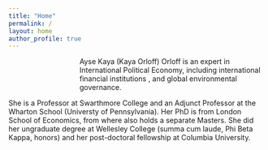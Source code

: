 ```yaml
---
title: "Home"
permalink: /
layout: home
author_profile: true
---
```


<p style="margin-left: 10em;">Ayse Kaya (Kaya Orloff) Orloff is an expert in International Political Economy, including international financial institutions , and global environmental governance.  

She is a Professor at Swarthmore College and an Adjunct Professor at the Wharton School (Universty of Pennsylvania).  Her PhD is from London School of Economics, from where also holds a separate Masters.  She did her ungraduate degree at Wellesley College (summa cum laude, Phi Beta Kappa, honors) and her post-doctoral fellowship at Columbia University.</p>
